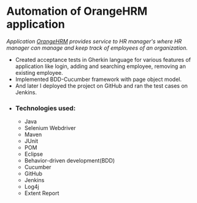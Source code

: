 # Automation of OrangeHRM application
*Application [OrangeHRM](https://opensource-demo.orangehrmlive.com/) provides service to HR manager's where HR
manager can manage and keep track of employees of an organization.*
- Created acceptance tests in Gherkin language for various features of application like login, adding
and searching employee, removing an existing employee.
- Implemented BDD-Cucumber framework with page object model.
- And later I deployed the project on GitHub and ran the test cases on Jenkins.
- ### Technologies used:
     - Java
     - Selenium Webdriver
     - Maven
     - JUnit
     - POM
     - Eclipse
     - Behavior-driven development(BDD)
     - Cucumber
     - GitHub
     - Jenkins
     - Log4j
     - Extent Report
  
